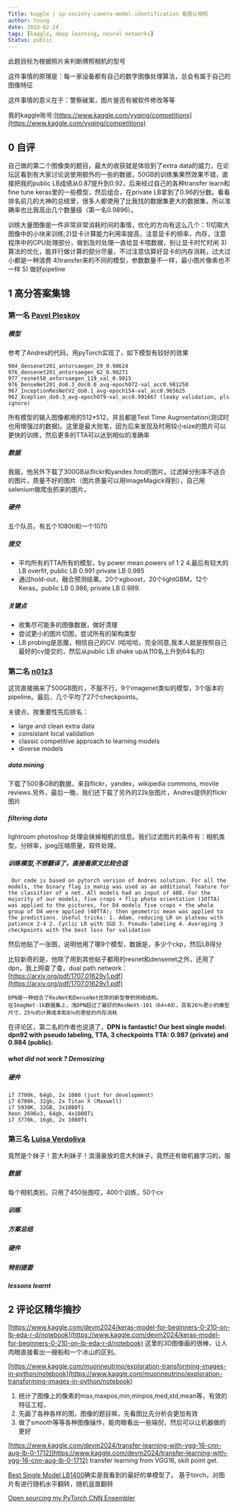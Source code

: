 ```yaml
---
Title: kaggle | sp-society-camera-model-identification 看图认相机
author: Young
date: 2018-02-24
tags: [kaggle, deep learning, neural networks]
Status: public
---
```

此题目标为根据照片来判断牌照相机的型号

这件事情的原理是：每一家设备都有自己的数字图像处理算法，总会有属于自己的图像特征

这件事情的意义在于：警察破案，图片是否有被软件修改等等

我的kaggle账号:[https://www.kaggle.com/yyqing/competitions](https://www.kaggle.com/yyqing/competitions)

## 0 自评

自己做的第二个图像类的题目，最大的收获就是体验到了extra data的威力，在论坛区看到有大家讨论说使用额外的一些的数据，50GB的训练集果然效果不错，直接把我的public LB成绩从0.87提升到0.92，后来经过自己的各种transfer learn和fine tune keras里的一些模型，然后组合，在private LB拿到了0.96的分数。看看排名前几的大神的总结里，很多人都使用了比我找的数据集更大的数据集，所以准确率也比我高出几个数量级（第一名0.9896）。

训练大量图像是一件非常非常消耗时间的事情，优化的方向有这么几个：1)切取大图像中的小块来训练;2)显卡计算能力利用率提高，注意显卡的频率，内存，注意程序中的CPU处理部分，做到及时处理一直给显卡喂数据，别让显卡时忙时闲 3)算法的优化，能并行做计算的部分尽量，不过注意估算好显卡的内存消耗，过大过小都是一种浪费 4)transfer来的不同的模型，参数数量不一样，最小图片像素也不一样 5) 做好pipeline 

## 1 高分答案集锦

### 第一名 [Pavel Pleskov](https://www.kaggle.com/c/sp-society-camera-model-identification/discussion/49367)

##### 模型
参考了Andres的代码，用pyTorch实现了，如下模型有较好的效果
```
984_densenet201_antorsaegen_29_0.98624
976_densenet201_antorsaegen_62_0.98271
977_resnet50_antorsaegen_119_val_0.9815
976_DenseNet201_do0.3_doc0.0_avg-epoch072-val_acc0.981250
967_InceptionResNetV2_do0.1_avg-epoch154-val_acc0.965625
962_Xception_do0.3_avg-epoch079-val_acc0.991667 (leaky validation, pls ignore)
```
所有模型的输入图像都用的512*512，并且都是Test Time Augmentation(测试时也用增强过的数据)。这里是最大败笔，因为后来发现及时用较小size的图片可以更快的训练，然后更多的TTA可以达到相似的准确率

##### 数据
我服，他另外下载了300GB从flickr和yandex.foto的图片。过滤掉分别率不适合的图片，质量不好的图片（图片质量可以用ImageMagick得到），自己用selenium做爬虫抓来的图片。

##### 硬件

五个队员，有五个1080ti和一个1070

##### 提交
* 平均所有的TTA所有的模型，by power mean powers of 1 2 4.最后有较大的LB overfit, public LB 0.991 private LB 0.985
* 通过hold-out，融合预测结果。20个xgboost，20个lightGBM，12个Keras，public LB 0.986, private LB 0.989.

##### 关键点
* 收集尽可能多的图像数据，做好清理
* 尝试更小的图片切图，尝试所有的架构类型
* LB probing是恶魔，相信自己的CV. (哈哈哈，完全同意,我本人就是按照自己最好的cv提交的，然后从public LB shake up从110名上升到64名的) 

### 第二名 [n01z3](https://www.kaggle.com/c/sp-society-camera-model-identification/discussion/49299)

这货直接搞来了500GB图片，不服不行，9个imagenet类似的模型，3个版本的pipeline。最后，几个平均了27个checkpoints。

关键点，按重要性先后排名：

* large and clean extra data
* consistant local validation
* classic competitive approach to learning models
* diverse models

##### data mining
下载了500多GB的数据，来自flickr，yandex，wikipedia commons, movile reviews.另外，最后一晚，我们还下载了另外的22k张图片，Andres提供的flickr图片

##### filtering data
lightroom photoshop 处理会抹掉相机的信息。我们过滤图片的条件有：相机类型，分辨率，jpeg压缩质量，软件处理。

##### 训练模型,不想翻译了，直接看原文比较合适
```
 Our code is based on pytorch version of Andres solution. For all the models, the binary flag is_manip was used as an additional feature for the classifier of a net. All models had an input of 480. For the majority of our models, five crops + flip photo orientation (10TTA) was applied to the pictures, for D4 models five crops + the whole group of D4 were applied (40TTA); then geometric mean was applied to the predictions. Useful tricks: 1. Adam, reducing LR on plateau with patience 2-4 2. Cyclic LR with SGD 3. Pseudo-labeling 4. Averaging 3 checkpoints with the best loss for validation
```

然后他贴了一张图，说明他用了哪9个模型，数据是，多少个ckp，然后LB得分

比较新奇的是，他除了用到其他帖子都用的resnet和densenet之外，还用了dpn，我上网查了查，dual path network：[https://arxiv.org/pdf/1707.01629v1.pdf](https://arxiv.org/pdf/1707.01629v1.pdf)
```
DPN是一种结合了ResNet和DenseNet优势的新型卷积网络结构。
在ImagNet-1k数据集上，浅DPN超过了最好的ResNeXt-101（64×4d），具有26％更小的模型尺寸，25％的计算成本和8％的更低的内存消耗
```

在评论区，第二名的作者也说道了，**DPN is fantastic! Our best single model: dpn92 with pseudo labeling, TTA, 3 checkpoints TTA: 0.987 (private) and 0.984 (public).**


##### what did not work ? Demosizing

##### 硬件
```
i7 7700k, 64gb, 2x 1080 (just for development)
i7 6700k, 32gb, 2x Titan X (Maxwell)
i7 5930K, 32GB, 3x1080Ti
Xeon 2696v3, 64gb, 4x1080Ti
i7 3770k, 16gb, 2x 1080Ti
```

### 第三名 [Luisa Verdoliva](https://www.kaggle.com/c/sp-society-camera-model-identification/discussion/49602)

竟然是个妹子！意大利妹子！浪漫豪放的意大利妹子，竟然还有做机器学习的，服

##### 数据
每个相机类别，只用了450张图哎，400个训练，50个cv

##### 训练


##### 方案总结



##### 硬件



##### 特别提要



##### lessons learnt



## 2 评论区精华摘抄

[https://www.kaggle.com/devm2024/keras-model-for-beginners-0-210-on-lb-eda-r-d/notebook](https://www.kaggle.com/devm2024/keras-model-for-beginners-0-210-on-lb-eda-r-d/notebook) 这里的3D图像画的很棒，让人肉眼直接看出一艘船和一个冰山的区别。

[https://www.kaggle.com/muonneutrino/exploration-transforming-images-in-python/notebook](https://www.kaggle.com/muonneutrino/exploration-transforming-images-in-python/notebook) 

1. 统计了图像上的像素的max,maxpos,min,minpos,med,std,mean等，有效的特征工程，
2. 先画了各种各样的图，图像的题目嘛，先看图比先分析会更加有效
3. 做了smooth等等各种图像操作，能肉眼看出一些端倪，然后可以让机器做的更好

[https://www.kaggle.com/devm2024/transfer-learning-with-vgg-16-cnn-aug-lb-0-1712](https://www.kaggle.com/devm2024/transfer-learning-with-vgg-16-cnn-aug-lb-0-1712) transfer learning from VGG16, skill point get.

[Best Single Model LB1400](https://www.kaggle.com/supersp1234/best-single-model-lb-0-1400/code)确实是我看到的最好的单模型了。 基于torch，对图片有进行随机水平翻转，随机竖直翻转

[Open sourcing my PyTorch CNN Ensembler](https://www.kaggle.com/c/statoil-iceberg-classifier-challenge/discussion/44849#273821)
















